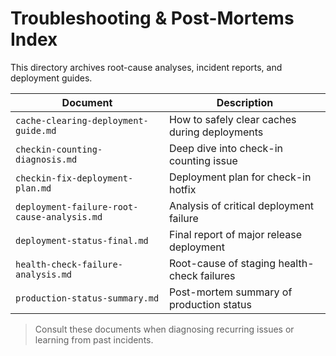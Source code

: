 # Troubleshooting & Post-Mortems Index

This directory archives root-cause analyses, incident reports, and deployment guides.

| Document | Description |
|----------|-------------|
| `cache-clearing-deployment-guide.md` | How to safely clear caches during deployments |
| `checkin-counting-diagnosis.md` | Deep dive into check-in counting issue |
| `checkin-fix-deployment-plan.md` | Deployment plan for check-in hotfix |
| `deployment-failure-root-cause-analysis.md` | Analysis of critical deployment failure |
| `deployment-status-final.md` | Final report of major release deployment |
| `health-check-failure-analysis.md` | Root-cause of staging health-check failures |
| `production-status-summary.md` | Post-mortem summary of production status |

> Consult these documents when diagnosing recurring issues or learning from past incidents. 